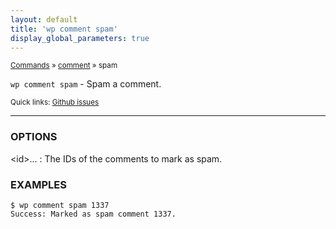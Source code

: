 ```yaml
---
layout: default
title: 'wp comment spam'
display_global_parameters: true
---
```


<small>[Commands](/commands/) &raquo; [comment](/commands/comment/) &raquo; spam</small>

`wp comment spam` - Spam a comment.

<small>Quick links: <a href="https://github.com/wp-cli/wp-cli/issues?q=is%3Aopen+label%3Acommand%3Acomment-spam+sort%3Aupdated-desc">Github issues</a></small>

<hr />

### OPTIONS

&lt;id&gt;...
: The IDs of the comments to mark as spam.

### EXAMPLES

    $ wp comment spam 1337
    Success: Marked as spam comment 1337.



